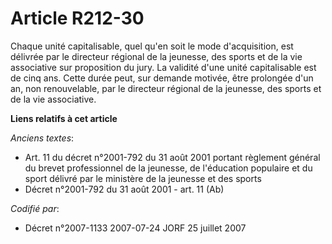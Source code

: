 # Article R212-30

Chaque unité capitalisable, quel qu'en soit le mode d'acquisition, est délivrée par le directeur régional de la jeunesse, des
sports et de la vie associative sur proposition du jury. La validité d'une unité capitalisable est de cinq ans. Cette durée
peut, sur demande motivée, être prolongée d'un an, non renouvelable, par le directeur régional de la jeunesse, des sports et
de la vie associative.

**Liens relatifs à cet article**

_Anciens textes_:

  - Art. 11 du décret n°2001-792 du 31 août 2001 portant règlement général du brevet professionnel de la jeunesse, de l'éducation populaire et du sport délivré par le ministère de la jeunesse et des sports
  - Décret n°2001-792 du 31 août 2001 - art. 11 (Ab)

_Codifié par_:

  - Décret n°2007-1133 2007-07-24 JORF 25 juillet 2007
